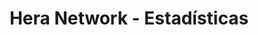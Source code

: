 ---
title: "Hera Network - Estadísticas"
description: "Sitio web para mostrar estadísticas de jugadores y tablas de clasificación para todos los modos de juego en Hera Network."
technologies: ["Astro","sentry","workers"]
github: "https://github.com/stephanofer/heranetwork-stats-front"
demo: "https://estadisticas.heramc.net/"
image: "/herafront.webp"
imageAlt: "Captura de pantalla del sitio web de estadísticas de Hera Network mostrando tablas de clasificación de jugadores"
featured: true
publishDate: 2024-03-15
status: "completed"
order: 1
---